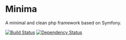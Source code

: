 Minima
======

A minimal and clean php framework based on Symfony.

[![Build Status](https://travis-ci.org/voxsim/minima.svg?branch=master)](https://travis-ci.org/voxsim/minima)
[![Dependency Status](https://www.versioneye.com/php/composer:composer/dev-master/badge.svg)](https://www.versioneye.com/php/composer:composer/dev-master)
